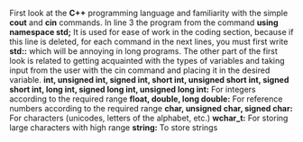 First look at the **C++** programming language and familiarity with the simple **cout** and **cin** commands.
In line 3 the program from the command **using namespace std;** It is used for ease of work in the coding section, because if this line is deleted, for each command in the next lines, you must first write **std::** which will be annoying in long programs.
The other part of the first look is related to getting acquainted with the types of variables and taking input from the user with the cin command and placing it in the desired variable.
**int, unsigned int, signed int, short int, unsigned short int, signed short int, long int, signed long int, unsigned long int:**
    For integers according to the required range
**float, double, long double:**
    For reference numbers according to the required range
**char, unsigned char, signed char:**
    For characters (unicodes, letters of the alphabet, etc.)
**wchar_t:**
    For storing large characters with high range
**string:**
    To store strings
